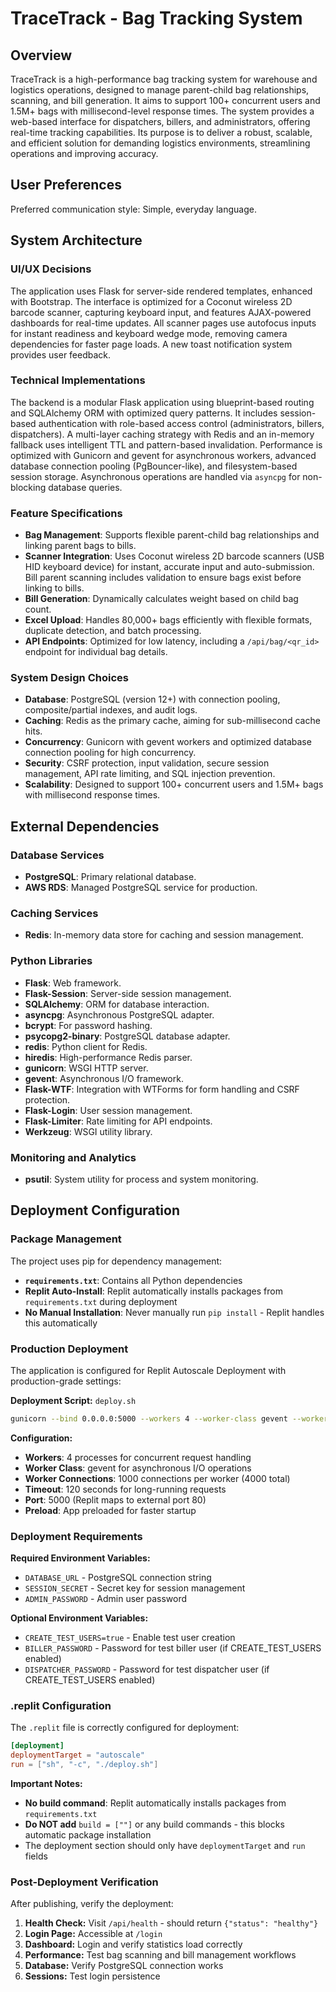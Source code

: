 # TraceTrack - Bag Tracking System

## Overview
TraceTrack is a high-performance bag tracking system for warehouse and logistics operations, designed to manage parent-child bag relationships, scanning, and bill generation. It aims to support 100+ concurrent users and 1.5M+ bags with millisecond-level response times. The system provides a web-based interface for dispatchers, billers, and administrators, offering real-time tracking capabilities. Its purpose is to deliver a robust, scalable, and efficient solution for demanding logistics environments, streamlining operations and improving accuracy.

## User Preferences
Preferred communication style: Simple, everyday language.

## System Architecture

### UI/UX Decisions
The application uses Flask for server-side rendered templates, enhanced with Bootstrap. The interface is optimized for a Coconut wireless 2D barcode scanner, capturing keyboard input, and features AJAX-powered dashboards for real-time updates. All scanner pages use autofocus inputs for instant readiness and keyboard wedge mode, removing camera dependencies for faster page loads. A new toast notification system provides user feedback.

### Technical Implementations
The backend is a modular Flask application using blueprint-based routing and SQLAlchemy ORM with optimized query patterns. It includes session-based authentication with role-based access control (administrators, billers, dispatchers). A multi-layer caching strategy with Redis and an in-memory fallback uses intelligent TTL and pattern-based invalidation. Performance is optimized with Gunicorn and gevent for asynchronous workers, advanced database connection pooling (PgBouncer-like), and filesystem-based session storage. Asynchronous operations are handled via `asyncpg` for non-blocking database queries.

### Feature Specifications
- **Bag Management**: Supports flexible parent-child bag relationships and linking parent bags to bills.
- **Scanner Integration**: Uses Coconut wireless 2D barcode scanners (USB HID keyboard device) for instant, accurate input and auto-submission. Bill parent scanning includes validation to ensure bags exist before linking to bills.
- **Bill Generation**: Dynamically calculates weight based on child bag count.
- **Excel Upload**: Handles 80,000+ bags efficiently with flexible formats, duplicate detection, and batch processing.
- **API Endpoints**: Optimized for low latency, including a `/api/bag/<qr_id>` endpoint for individual bag details.

### System Design Choices
- **Database**: PostgreSQL (version 12+) with connection pooling, composite/partial indexes, and audit logs.
- **Caching**: Redis as the primary cache, aiming for sub-millisecond cache hits.
- **Concurrency**: Gunicorn with gevent workers and optimized database connection pooling for high concurrency.
- **Security**: CSRF protection, input validation, secure session management, API rate limiting, and SQL injection prevention.
- **Scalability**: Designed to support 100+ concurrent users and 1.5M+ bags with millisecond response times.

## External Dependencies

### Database Services
- **PostgreSQL**: Primary relational database.
- **AWS RDS**: Managed PostgreSQL service for production.

### Caching Services
- **Redis**: In-memory data store for caching and session management.

### Python Libraries
- **Flask**: Web framework.
- **Flask-Session**: Server-side session management.
- **SQLAlchemy**: ORM for database interaction.
- **asyncpg**: Asynchronous PostgreSQL adapter.
- **bcrypt**: For password hashing.
- **psycopg2-binary**: PostgreSQL database adapter.
- **redis**: Python client for Redis.
- **hiredis**: High-performance Redis parser.
- **gunicorn**: WSGI HTTP server.
- **gevent**: Asynchronous I/O framework.
- **Flask-WTF**: Integration with WTForms for form handling and CSRF protection.
- **Flask-Login**: User session management.
- **Flask-Limiter**: Rate limiting for API endpoints.
- **Werkzeug**: WSGI utility library.

### Monitoring and Analytics
- **psutil**: System utility for process and system monitoring.

## Deployment Configuration

### Package Management
The project uses pip for dependency management:
- **`requirements.txt`**: Contains all Python dependencies
- **Replit Auto-Install**: Replit automatically installs packages from `requirements.txt` during deployment
- **No Manual Installation**: Never manually run `pip install` - Replit handles this automatically

### Production Deployment
The application is configured for Replit Autoscale Deployment with production-grade settings:

**Deployment Script:** `deploy.sh`
```bash
gunicorn --bind 0.0.0.0:5000 --workers 4 --worker-class gevent --worker-connections 1000 --timeout 120 --preload main:app
```

**Configuration:**
- **Workers**: 4 processes for concurrent request handling
- **Worker Class**: gevent for asynchronous I/O operations
- **Worker Connections**: 1000 connections per worker (4000 total)
- **Timeout**: 120 seconds for long-running requests
- **Port**: 5000 (Replit maps to external port 80)
- **Preload**: App preloaded for faster startup

### Deployment Requirements

**Required Environment Variables:**
- `DATABASE_URL` - PostgreSQL connection string
- `SESSION_SECRET` - Secret key for session management
- `ADMIN_PASSWORD` - Admin user password

**Optional Environment Variables:**
- `CREATE_TEST_USERS=true` - Enable test user creation
- `BILLER_PASSWORD` - Password for test biller user (if CREATE_TEST_USERS enabled)
- `DISPATCHER_PASSWORD` - Password for test dispatcher user (if CREATE_TEST_USERS enabled)

### .replit Configuration

The `.replit` file is correctly configured for deployment:

```toml
[deployment]
deploymentTarget = "autoscale"
run = ["sh", "-c", "./deploy.sh"]
```

**Important Notes:**
- **No build command**: Replit automatically installs packages from `requirements.txt`
- **Do NOT add** `build = [""]` or any build commands - this blocks automatic package installation
- The deployment section should only have `deploymentTarget` and `run` fields

### Post-Deployment Verification

After publishing, verify the deployment:

1. **Health Check:** Visit `/api/health` - should return `{"status": "healthy"}`
2. **Login Page:** Accessible at `/login`
3. **Dashboard:** Login and verify statistics load correctly
4. **Performance:** Test bag scanning and bill management workflows
5. **Database:** Verify PostgreSQL connection works
6. **Sessions:** Test login persistence